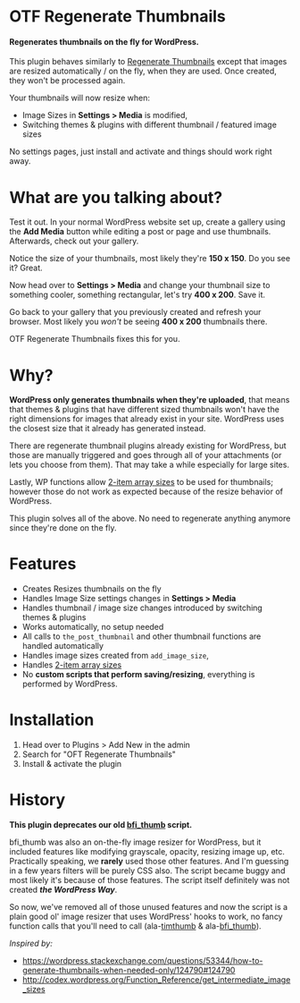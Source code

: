 # OTF Regenerate Thumbnails

#### Regenerates thumbnails on the fly for WordPress. 

This plugin behaves similarly to [Regenerate Thumbnails](https://wordpress.org/plugins/regenerate-thumbnails/) except that images are resized automatically / on the fly, when they are used. Once created, they won't be processed again.

Your thumbnails will now resize when:
* Image Sizes in **Settings > Media** is modified,
* Switching themes & plugins with different thumbnail / featured image sizes

No settings pages, just install and activate and things should work right away.

# What are you talking about?

Test it out. In your normal WordPress website set up, create a gallery using the **Add Media** button while editing a post or page and use thumbnails. Afterwards, check out your gallery.

Notice the size of your thumbnails, most likely they're **150 x 150**. Do you see it? Great.

Now head over to **Settings > Media** and change your thumbnail size to something cooler, something rectangular, let's try **400 x 200**. Save it.

Go back to your gallery that you previously created and refresh your browser. Most likely you *won't* be seeing **400 x 200** thumbnails there.

OTF Regenerate Thumbnails fixes this for you.

# Why?

**WordPress only generates thumbnails when they're uploaded**, that means that themes &amp; plugins that have different sized thumbnails won't have the right dimensions for images that already exist in your site. WordPress uses the closest size that it already has generated instead.

There are regenerate thumbnail plugins already existing for WordPress, but those are manually triggered and goes through all of your attachments (or lets you choose from them). That may take a while especially for large sites.

Lastly, WP functions allow [2-item array sizes](http://codex.wordpress.org/Function_Reference/the_post_thumbnail) to be used for thumbnails; however those do not work as expected because of the resize behavior of WordPress.

This plugin solves all of the above. No need to regenerate anything anymore since they're done on the fly.

# Features

* Creates Resizes thumbnails on the fly
* Handles Image Size settings changes in **Settings > Media**
* Handles thumbnail / image size changes introduced by switching themes & plugins
* Works automatically, no setup needed
* All calls to `the_post_thumbnail` and other thumbnail functions are handled automatically
* Handles image sizes created from `add_image_size`,
* Handles [2-item array sizes](http://codex.wordpress.org/Function_Reference/the_post_thumbnail)
* No **custom scripts that perform saving/resizing**, everything is performed by WordPress.

# Installation

1. Head over to Plugins > Add New in the admin
2. Search for "OFT Regenerate Thumbnails"
3. Install & activate the plugin

# History

**This plugin deprecates our old [bfi_thumb](https://github.com/bfintal/bfi_thumb) script.**

bfi_thumb was also an on-the-fly image resizer for WordPress, but it included features like modifying grayscale, opacity, resizing image up, etc. Practically speaking, we **rarely** used those other features. And I'm guessing in a few years filters will be purely CSS also. The script became buggy and most likely it's because of those features. The script itself definitely was not created ***the WordPress Way***.

So now, we've removed all of those unused features and now the script is a plain good ol' image resizer that uses WordPress' hooks to work, no fancy function calls that you'll need to call (ala-[timthumb](http://www.binarymoon.co.uk/projects/timthumb/) & ala-[bfi_thumb](https://github.com/bfintal/bfi_thumb)).

*Inspired by:*
* https://wordpress.stackexchange.com/questions/53344/how-to-generate-thumbnails-when-needed-only/124790#124790
* http://codex.wordpress.org/Function_Reference/get_intermediate_image_sizes
